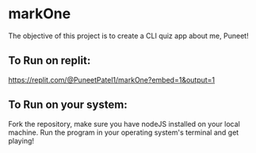 # markOne

The objective of this project is to create a CLI quiz app about me, Puneet!

## To Run on replit: 
https://replit.com/@PuneetPatel1/markOne?embed=1&output=1

## To Run on your system:
Fork the repository, make sure you have nodeJS installed on your local machine. Run the program in your operating system's terminal and get playing!
